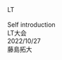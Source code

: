 <div
  class="
    w-[fit-content] text-[4rem] text-black text-opacity-0
    bg-[#2B90B6] bg-cover bg-clip-text
    bg-gradient-to-r from-cyan-400 to-cyan-700
  "
>
  LT
</div>
<br />
<div
  class="
    text-[2.5rem]
  "
>
  Self introduction
</div>

<div
  class="
    absolute top-[2.5rem] right-[3.5rem]
    text-right grid gap-y-2
  "
>
  <div>LT大会</div>
  <div>2022/10/27</div>
</div>
<div
  class="
    absolute bottom-[2.5rem] right-[3.5rem]
    text-right
  "
>
  藤島拓大
</div>

<!--
Note
-->